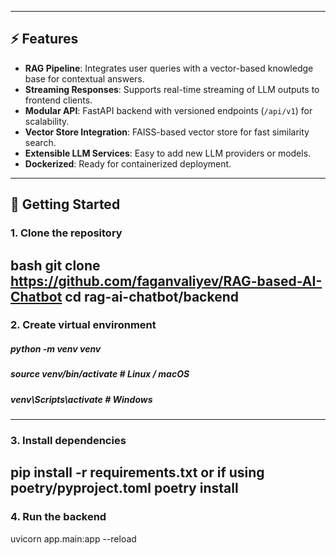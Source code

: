 

---


## ⚡ Features


- **RAG Pipeline**: Integrates user queries with a vector-based knowledge base for contextual answers.
- **Streaming Responses**: Supports real-time streaming of LLM outputs to frontend clients.
- **Modular API**: FastAPI backend with versioned endpoints (`/api/v1`) for scalability.
- **Vector Store Integration**: FAISS-based vector store for fast similarity search.
- **Extensible LLM Services**: Easy to add new LLM providers or models.
- **Dockerized**: Ready for containerized deployment.


---


## 🚀 Getting Started


### 1. Clone the repository
   bash
git clone https://github.com/faganvaliyev/RAG-based-AI-Chatbot
cd rag-ai-chatbot/backend
---
### 2. Create virtual environment
##### python -m venv venv
##### source venv/bin/activate      # Linux / macOS
##### venv\Scripts\activate         # Windows
---
### 3. Install dependencies
pip install -r requirements.txt
 or if using poetry/pyproject.toml
poetry install
---
### 4. Run the backend
uvicorn app.main:app --reload








